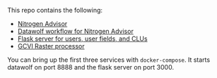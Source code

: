 This repo contains the following:

- [Nitrogen Advisor](./n_advisor/README.md)
- [Datawolf workflow for Nitrogen Advisor](./datawolf)
- [Flask server for users, user fields, and CLUs](./service/README.md)
- [GCVI Raster processor](./rasters/README.md)

You can bring up the first three services with `docker-compose`.
It starts datawolf on port 8888 and the flask server on port 3000.
